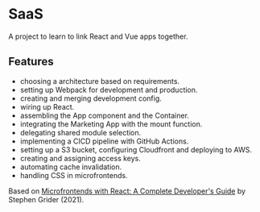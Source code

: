 # SaaS

A project to learn to link React and Vue apps together.

## Features

- choosing a architecture based on requirements.
- setting up Webpack for development and production.
- creating and merging development config.
- wiring up React.
- assembling the App component and the Container.
- integrating the Marketing App with the mount function.
- delegating shared module selection.
- implementing a CICD pipeline with GitHub Actions.
- setting up a S3 bucket, configuring Cloudfront and deploying to AWS.
- creating and assigning access keys.
- automating cache invalidation.
- handling CSS in microfrontends.

Based on [Microfrontends with React: A Complete Developer's Guide](https://www.udemy.com/course/microfrontend-course/) by Stephen Grider (2021).
